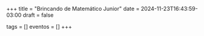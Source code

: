 +++
title = "Brincando de Matemático Junior"
date = 2024-11-23T16:43:59-03:00
draft = false

tags = []
eventos = []
+++
